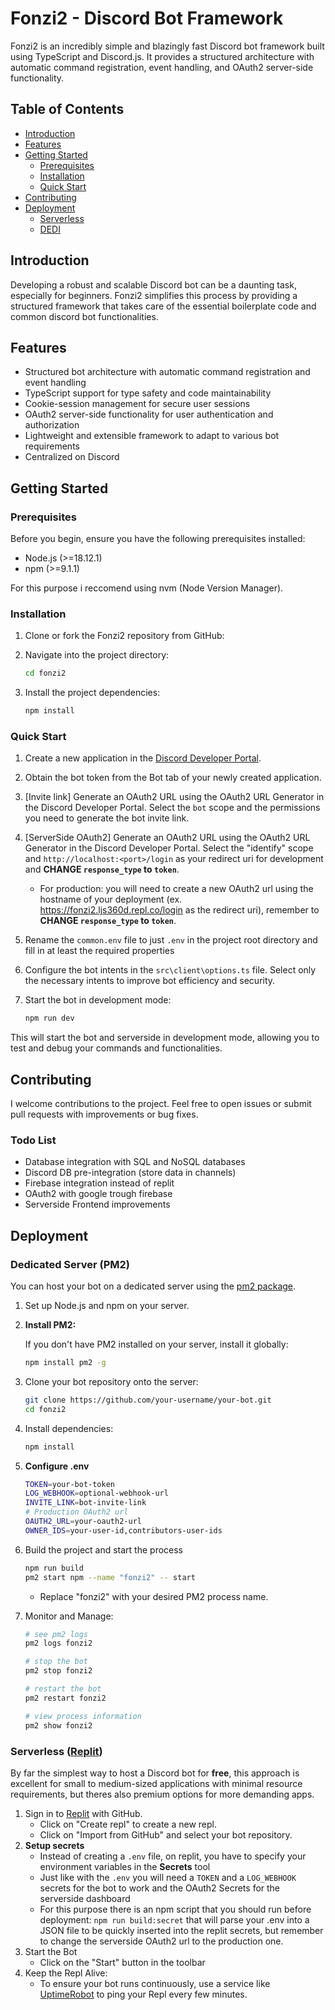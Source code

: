 # Fonzi2 - Discord Bot Framework

Fonzi2 is an incredibly simple and blazingly fast Discord bot framework built using TypeScript and Discord.js. It provides a structured architecture with automatic command registration, event handling, and OAuth2 server-side functionality.

## Table of Contents

- [Introduction](#introduction)
- [Features](#features)
- [Getting Started](#getting-started)
  - [Prerequisites](#prerequisites)
  - [Installation](#installation)
  - [Quick Start](#quick-start)
- [Contributing](#contributing)
- [Deployment](#deployment)
  - [Serverless](#serverless-replit)
  - [DEDI](#dedicated-server-pm2)

## Introduction

Developing a robust and scalable Discord bot can be a daunting task, especially for beginners. Fonzi2 simplifies this process by providing a structured framework that takes care of the essential boilerplate code and common discord bot functionalities.

## Features

- Structured bot architecture with automatic command registration and event handling
- TypeScript support for type safety and code maintainability
- Cookie-session management for secure user sessions
- OAuth2 server-side functionality for user authentication and authorization
- Lightweight and extensible framework to adapt to various bot requirements
- Centralized on Discord

## Getting Started

### Prerequisites

Before you begin, ensure you have the following prerequisites installed:

- Node.js (>=18.12.1)
- npm (>=9.1.1)

For this purpose i reccomend using nvm (Node Version Manager).

### Installation

1. Clone or fork the Fonzi2 repository from GitHub:

2. Navigate into the project directory:

   ```bash
   cd fonzi2
   ```

3. Install the project dependencies:

   ```bash
   npm install
   ```

### Quick Start

1. Create a new application in the [Discord Developer Portal](https://discord.com/developers/applications).

2. Obtain the bot token from the Bot tab of your newly created application.

3. [Invite link] Generate an OAuth2 URL using the OAuth2 URL Generator in the Discord Developer Portal.
   Select the `bot` scope and the permissions you need to generate the bot invite link.

4. [ServerSide OAuth2] Generate an OAuth2 URL using the OAuth2 URL Generator in the Discord Developer Portal. Select the "identify" scope and `http://localhost:<port>/login` as your redirect uri for development and **CHANGE `response_type` to `token`**.

   - For production: you will need to create a new OAuth2 url using the hostname of your deployment (ex. https://fonzi2.ljs360d.repl.co/login as the redirect uri), remember to **CHANGE `response_type` to `token`**.

5. Rename the `common.env` file to just `.env` in the project root directory and fill in at least the required properties

6. Configure the bot intents in the `src\client\options.ts` file. Select only the necessary intents to improve bot efficiency and security.

7. Start the bot in development mode:

   ```bash
   npm run dev
   ```

This will start the bot and serverside in development mode, allowing you to test and debug your commands and functionalities.

## Contributing

I welcome contributions to the project. Feel free to open issues or submit pull requests with improvements or bug fixes.

### Todo List

- Database integration with SQL and NoSQL databases
- Discord DB pre-integration (store data in channels)
- Firebase integration instead of replit
- OAuth2 with google trough firebase
- Serverside Frontend improvements

## Deployment

### Dedicated Server (PM2)

You can host your bot on a dedicated server using the [pm2 package](https://pm2.keymetrics.io).

1. Set up Node.js and npm on your server.
2. **Install PM2:**

   If you don't have PM2 installed on your server, install it globally:

   ```bash
   npm install pm2 -g
   ```

3. Clone your bot repository onto the server:

   ```bash
   git clone https://github.com/your-username/your-bot.git
   cd fonzi2
   ```

4. Install dependencies:
   ```bash
   npm install
   ```
5. **Configure .env**
   ```bash
   TOKEN=your-bot-token
   LOG_WEBHOOK=optional-webhook-url
   INVITE_LINK=bot-invite-link
   # Production OAuth2 url
   OAUTH2_URL=your-oauth2-url
   OWNER_IDS=your-user-id,contributors-user-ids
   ```
6. Build the project and start the process
   ```bash
   npm run build
   pm2 start npm --name "fonzi2" -- start
   ```
   - Replace "fonzi2" with your desired PM2 process name.
7. Monitor and Manage:

   ```bash
   # see pm2 logs
   pm2 logs fonzi2

   # stop the bot
   pm2 stop fonzi2

   # restart the bot
   pm2 restart fonzi2

   # view process information
   pm2 show fonzi2
   ```

### Serverless ([Replit](https://replit.com))

By far the simplest way to host a Discord bot for **free**, this approach is excellent for small to medium-sized applications with minimal resource requirements, but theres also premium options for more demanding apps.

1. Sign in to [Replit](https://replit.com) with GitHub.
   - Click on "Create repl" to create a new repl.
   - Click on "Import from GitHub" and select your bot repository.
2. **Setup secrets**
   - Instead of creating a `.env` file, on replit, you have to specify your environment variables in the **Secrets** tool
   - Just like with the `.env` you will need a `TOKEN` and a `LOG_WEBHOOK` secrets for the bot to work and the OAuth2 Secrets for the serverside dashboard
   - For this purpose there is an npm script that you should run before deployment: `npm run build:secret` that will parse your .env into a JSON file to be quickly inserted into the replit secrets, but remember to change the serverside OAuth2 url to the production one.
3. Start the Bot
   - Click on the "Start" button in the toolbar
4. Keep the Repl Alive:
   - To ensure your bot runs continuously, use a service like [UptimeRobot](https://uptimerobot.com) to ping your Repl every few minutes.
